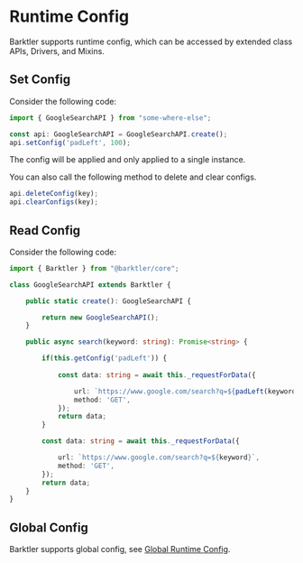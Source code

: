 # Runtime Config

Barktler supports runtime config, which can be accessed by extended class APIs, Drivers, and Mixins.

## Set Config

Consider the following code:

```ts
import { GoogleSearchAPI } from "some-where-else";

const api: GoogleSearchAPI = GoogleSearchAPI.create();
api.setConfig('padLeft', 100);
```

The config will be applied and only applied to a single instance.

You can also call the following method to delete and clear configs.

```ts
api.deleteConfig(key);
api.clearConfigs(key);
```

## Read Config

Consider the following code:

```ts
import { Barktler } from "@barktler/core";

class GoogleSearchAPI extends Barktler {

    public static create(): GoogleSearchAPI {

        return new GoogleSearchAPI();
    }

    public async search(keyword: string): Promise<string> {

        if(this.getConfig('padLeft')) {
            
            const data: string = await this._requestForData({

                url: `https://www.google.com/search?q=${padLeft(keyword, this.getConfig(padLeft))}`,
                method: 'GET',
            });
            return data;
        }

        const data: string = await this._requestForData({

            url: `https://www.google.com/search?q=${keyword}`,
            method: 'GET',
        });
        return data;
    }
}
```

## Global Config

Barktler supports global config, see [Global Runtime Config](./global-runtime-config.md).
